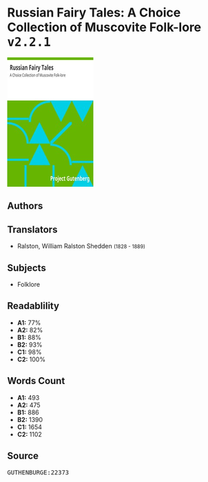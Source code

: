 # Russian Fairy Tales: A Choice Collection of Muscovite Folk-lore <kbd>v2.2.1</kbd>

![](./cover.medium.jpg "")

## Authors



## Translators


 - Ralston, William Ralston Shedden <small>(1828 - 1889)</small>

## Subjects


 - Folklore

## Readablility


 - **A1:** 77%
 - **A2:** 82%
 - **B1:** 88%
 - **B2:** 93%
 - **C1:** 98%
 - **C2:** 100%

## Words Count


 - **A1:** 493
 - **A2:** 475
 - **B1:** 886
 - **B2:** 1390
 - **C1:** 1654
 - **C2:** 1102

## Source


<kbd>GUTHENBURGE:22373</kbd>
